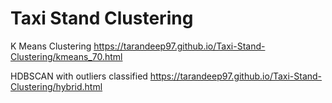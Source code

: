 # Taxi Stand Clustering

K Means Clustering https://tarandeep97.github.io/Taxi-Stand-Clustering/kmeans_70.html

HDBSCAN with outliers classified https://tarandeep97.github.io/Taxi-Stand-Clustering/hybrid.html


